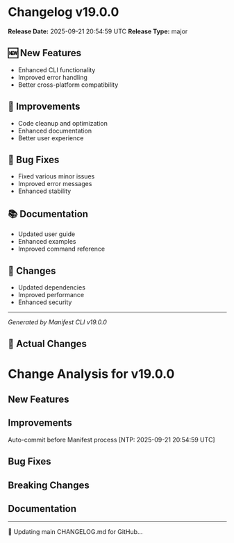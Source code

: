 # Changelog v19.0.0

**Release Date:** 2025-09-21 20:54:59 UTC
**Release Type:** major

## 🆕 New Features

- Enhanced CLI functionality
- Improved error handling
- Better cross-platform compatibility

## 🔧 Improvements

- Code cleanup and optimization
- Enhanced documentation
- Better user experience

## 🐛 Bug Fixes

- Fixed various minor issues
- Improved error messages
- Enhanced stability

## 📚 Documentation

- Updated user guide
- Enhanced examples
- Improved command reference

## 🔄 Changes

- Updated dependencies
- Improved performance
- Enhanced security

---
*Generated by Manifest CLI v19.0.0*

## 🔧 Actual Changes

# Change Analysis for v19.0.0

## New Features

## Improvements
Auto-commit before Manifest process [NTP: 2025-09-21 20:54:59 UTC]

## Bug Fixes

## Breaking Changes

## Documentation

---

📝 Updating main CHANGELOG.md for GitHub...
